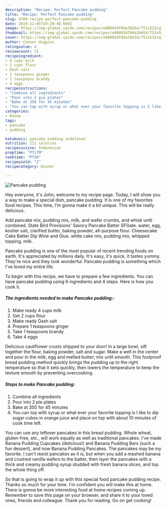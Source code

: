 ```yaml
---
description: "Recipe: Perfect Pancake pudding"
title: "Recipe: Perfect Pancake pudding"
slug: 4709-recipe-perfect-pancake-pudding
date: 2019-12-05T19:20:40.660Z
image: https://img-global.cpcdn.com/recipes/e88803df0da3bb54/751x532cq70/pancake-pudding-recipe-main-photo.jpg
thumbnail: https://img-global.cpcdn.com/recipes/e88803df0da3bb54/751x532cq70/pancake-pudding-recipe-main-photo.jpg
cover: https://img-global.cpcdn.com/recipes/e88803df0da3bb54/751x532cq70/pancake-pudding-recipe-main-photo.jpg
author: Connor Higgins
ratingvalue: 4
reviewcount: 15
recipeingredient:
- 4 cups milk
- 2 cups flour
- Dash salt
- 1 teaspoons ginger
- 1 teaspoons brandy
- 4 eggs
recipeinstructions:
- "Combine all ingredients"
- "Pour into 2 pie plates"
- "Bake at 350 for 45 minutes"
- "You can top with syrup or what ever your favorite topping is I like to dip sugar cubes in orange juice and place on top with about 10 minutes of cook time left."
categories:
- Resep
tags:
- pancake
- pudding

katakunci: pancake pudding undefined
nutrition: 211 calories
recipecuisine: Indonesian
preptime: "PT17M"
cooktime: "PT2H"
recipeyield: "2"
recipecategory: Dinner

---
```



![Pancake pudding](https://img-global.cpcdn.com/recipes/e88803df0da3bb54/751x532cq70/pancake-pudding-recipe-main-photo.jpg)

Hey everyone, it's John, welcome to my recipe page. Today, I will show you a way to make a special dish, pancake pudding. It is one of my favorites food recipes. This time, I'm gonna make it a bit unique. This will be really delicious.

Add pancake mix, pudding mix, milk, and wafer crumbs, and whisk until combined. State Bird Provisions&#39; Savory Pancake Batter SFGate. water, egg, kosher salt, clarified butter, baking powder, all-purpose flour. Cheesecake Cake Batter Dip Wine and Glue. white cake mix, pudding mix, whipped topping, milk.

Pancake pudding is one of the most popular of recent trending foods on earth. It's appreciated by millions daily. It's easy, it's quick, it tastes yummy. They're nice and they look wonderful. Pancake pudding is something which I've loved my entire life.


To begin with this recipe, we have to prepare a few ingredients. You can have pancake pudding using 6 ingredients and 4 steps. Here is how you cook it.

##### The ingredients needed to make Pancake pudding::

1. Make ready 4 cups milk
1. Get 2 cups flour
1. Make ready Dash salt
1. Prepare 1 teaspoons ginger
1. Take 1 teaspoons brandy
1. Take 4 eggs


Delicious cauliflower crusts shipped to your door! In a large bowl, sift together the flour, baking powder, salt and sugar. Make a well in the center and pour in the milk, egg and melted butter; mix until smooth. This foolproof bread pudding method quickly brings the pudding up to the right temperature so that it sets quickly, then lowers the temperature to keep the texture smooth by preventing overcooking. 

##### Steps to make Pancake pudding:

1. Combine all ingredients
1. Pour into 2 pie plates
1. Bake at 350 for 45 minutes
1. You can top with syrup or what ever your favorite topping is I like to dip sugar cubes in orange juice and place on top with about 10 minutes of cook time left.


You can use any leftover pancakes in this bread pudding. Whole wheat, gluten-free, etc., will work equally as well as traditional pancakes. I&#39;ve made Banana Pudding Cupcakes (delicious!) and Banana Pudding Bars (such a fun dessert), and now Banana Pudding Pancakes. The pancakes may be my favorite. I can&#39;t resist pancakes as it is, but when you add a mashed banana and crushed vanilla wafers to the batter, then layer the pancakes with a thick and creamy pudding syrup studded with fresh banana slices, and top the whole thing off. 

So that is going to wrap it up with this special food pancake pudding recipe. Thanks so much for your time. I'm confident you will make this at home. There is gonna be more interesting food at home recipes coming up. Remember to save this page on your browser, and share it to your loved ones, friends and colleague. Thank you for reading. Go on get cooking!
